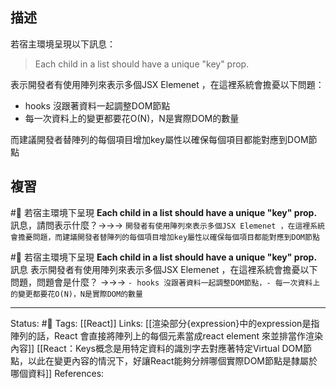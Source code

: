 ## 描述

若宿主環境呈現以下訊息：
> Each child in a list should have a unique "key" prop.

表示開發者有使用陣列來表示多個JSX Elemenet ，在這裡系統會擔憂以下問題：
- hooks 沒跟著資料一起調整DOM節點
- 每一次資料上的變更都要花O(N)，N是實際DOM的數量

而建議開發者替陣列的每個項目增加key屬性以確保每個項目都能對應到DOM節點



## 複習

#🧠 若宿主環境下呈現 **Each child in a list should have a unique "key" prop.** 訊息，請問表示什麼？->->-> `開發者有使用陣列來表示多個JSX Elemenet ，在這裡系統會擔憂問題，而建議開發者替陣列的每個項目增加key屬性以確保每個項目都能對應到DOM節點`
<!--SR:!2022-09-13,3,250-->

#🧠 若宿主環境下呈現 **Each child in a list should have a unique "key" prop.** 訊息 表示開發者有使用陣列來表示多個JSX Elemenet ，在這裡系統會擔憂以下問題，問題會是什麼？ ->->-> `- hooks 沒跟著資料一起調整DOM節點，- 每一次資料上的變更都要花O(N)，N是實際DOM的數量`
<!--SR:!2022-09-13,3,250-->


---
Status: #🌱 
Tags:
[[React]]
Links:
[[渲染部分{expression}中的expression是指陣列的話，React 會直接將陣列上的每個元素當成react element 來並排當作渲染內容]]
[[React：Keys概念是用特定資料的識別字去對應著特定Virtual DOM節點，以此在變更內容的情況下，好讓React能夠分辨哪個實際DOM節點是隸屬於哪個資料]]
References: